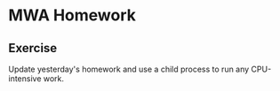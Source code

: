 # MWA Homework
## Exercise
Update yesterday's homework and use a child process to run any CPU-intensive work.
